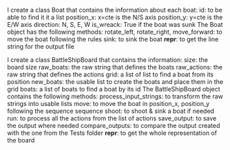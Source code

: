 

I create a class Boat that contains the information about each boat:
	id: to be able to find it it a list
	position_x: x=cte is the N/S axis
	position_y: y=cte is the E/W axis
	direction: N, S, E, W
	is_wreack: True if the boat was sunk
The Boat object has the following methods:
	rotate_left, rotate_right, move_forward: to move the boat following the rules
	sink: to sink the boat
	__repr__: to get the line string for the output file
	
	
I create a class BattleShipBoard that contains the information:
	size: the board size
	raw_boats: the raw string that defines the boats
	raw_actions: the raw string that defines the actions
	grid: a list of list to find a boat from its position
	new_boats: the usable list to create the boats and place them in the grid
	boats: a list of boats to find a boat by its id
The BattleShipBoard object contains the following methods:
	process_input_strings: to transform the raw strings into usable lists
	move: to move the boat in position_x, position_y following the sequence sequence
	shoot: to shoot & sink a boat if needed
	run: to process all the actions from the list of actions
	save_output: to save the output where needed
	compare_outputs: to compare the output created with the one from the Tests folder
	__repr__: to get the whole representation of the board
	